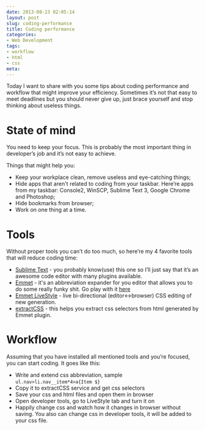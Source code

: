 ```yaml
---
date: 2013-08-23 02:05:14
layout: post
slug: coding-performance
title: Coding performance
categories:
- Web Development
tags:
- workflow
- html
- css
meta:
---
```


Today I want to share with you some tips about coding performance and workflow that might improve your efficiency. Sometimes it’s not that easy to meet deadlines but you should never give up, just brace yourself and stop thinking about useless things.

# State of mind
You need to keep your focus. This is probably the most important thing in developer’s job and it’s not easy to achieve.

Things that might help you:

* Keep your workplace clean, remove useless and eye-catching things;
* Hide apps that aren't related to coding from your taskbar.  Here’re apps from my taskbar: Console2, WinSCP, Sublime Text 3, Google Chrome and Photoshop;
* Hide bookmarks from browser;
* Work on one thing at a time.

# Tools
Without proper tools you can’t do too much, so here’re my 4 favorite  tools that will reduce coding time:

* [Sublime Text](http://www.sublimetext.com/) - you probably know(use) this one so I’ll just say that it’s an awesome code editor with many plugins available.
* [Emmet](http://emmet.io/) - it's an abbreviation expander for you editor that allows you to do some really funky shit. Go play with it [here](http://docs.emmet.io/)
* [Emmet LiveStyle](http://livestyle.emmet.io/) - live bi-directional (editor↔browser) CSS editing of new generation.
* [extractCSS](http://extractcss.com/index.html) - this helps you extract css selectors from html generated by Emmet plugin.

# Workflow
Assuming that you have installed all mentioned tools and you’re focused, you can start coding. It goes like this:

* Write and extend css abbreviation, sample
	`ul.nav>li.nav__item*4>a{Item $}`
* Copy it to extractCSS service and get css selectors
* Save your css and html files and open them in browser
* Open developer tools, go to LiveStyle tab and turn it on
* Happily change css and watch how it changes in browser without saving. You also can change css in developer tools, it will be added to your css file.

